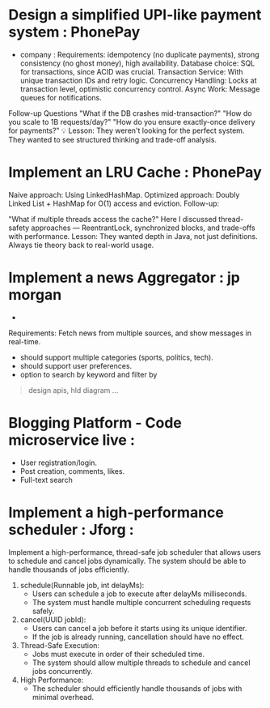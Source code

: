 
# Design a simplified UPI-like payment system : PhonePay
- company : 
Requirements: idempotency (no duplicate payments), strong consistency (no ghost money), high availability.
Database choice: SQL for transactions, since ACID was crucial.
Transaction Service: With unique transaction IDs and retry logic.
Concurrency Handling: Locks at transaction level, optimistic concurrency control.
Async Work: Message queues for notifications.


Follow-up Questions
"What if the DB crashes mid-transaction?"
"How do you scale to 1B requests/day?"
"How do you ensure exactly-once delivery for payments?"
💡 Lesson: They weren't looking for the perfect system. They wanted to see structured thinking and trade-off analysis.


# Implement an LRU Cache : PhonePay

Naive approach: Using LinkedHashMap.
Optimized approach: Doubly Linked List + HashMap for O(1) access and eviction.
Follow-up:

"What if multiple threads access the cache?" Here I discussed thread-safety approaches — ReentrantLock, synchronized blocks, and trade-offs with performance.
Lesson: They wanted depth in Java, not just definitions. Always tie theory back to real-world usage.



# Implement a news Aggregator : jp morgan
-
Requirements: Fetch news from multiple sources, and show messages in real-time.
- should support multiple categories (sports, politics, tech).
- should support user preferences.
- option to search  by keyword and filter by 

>  design apis, hld diagram ... 


# Blogging Platform -  Code microservice live : 
- User registration/login.
- Post creation, comments, likes.
- Full-text search

#  Implement a high-performance scheduler : Jforg :
Implement a high-performance, thread-safe job scheduler that allows users to schedule and cancel jobs dynamically. The system should be able to handle thousands of jobs efficiently.

1. schedule(Runnable job, int delayMs):
    * Users can schedule a job to execute after delayMs milliseconds.
    * The system must handle multiple concurrent scheduling requests safely.
2. cancel(UUID jobId):
    * Users can cancel a job before it starts using its unique identifier.
    * If the job is already running, cancellation should have no effect.
3. Thread-Safe Execution:
    * Jobs must execute in order of their scheduled time.
    * The system should allow multiple threads to schedule and cancel jobs concurrently.
4. High Performance:
    * The scheduler should efficiently handle thousands of jobs with minimal overhead.


    
